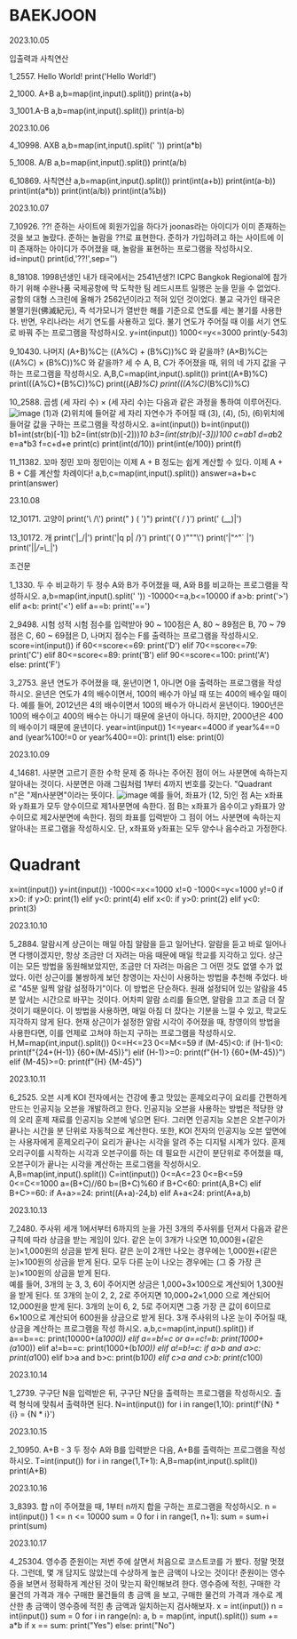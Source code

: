 # BAEKJOON

2023.10.05

입출력과 사칙연산

1_2557. Hello World!
print('Hello World!')

2_1000. A+B
a,b=map(int,input().split())
print(a+b)

3_1001.A-B
a,b=map(int,input().split())
print(a-b)

2023.10.06

4_10998. AXB
a,b=map(int,input().split(' '))
print(a*b)

5_1008. A/B
a,b=map(int,input().split())
print(a/b)

6_10869. 사칙연산
a,b=map(int,input().split())
print(int(a+b))
print(int(a-b))
print(int(a*b))
print(int(a/b))
print(int(a%b))

2023.10.07

7_10926. ??!
준하는 사이트에 회원가입을 하다가 joonas라는 아이디가 이미 존재하는 것을 보고 놀랐다. 준하는 놀람을 ??!로 표현한다. 준하가 가입하려고 하는 사이트에 이미 존재하는 아이디가 주어졌을 때, 놀람을 표현하는 프로그램을 작성하시오.
id=input()
print(id,'??!',sep='')

8_18108. 1998년생인 내가 태국에서는 2541년생?!
ICPC Bangkok Regional에 참가하기 위해 수완나품 국제공항에 막 도착한 팀 레드시프트 일행은 눈을 믿을 수 없었다. 공항의 대형 스크린에 올해가 2562년이라고 적혀 있던 것이었다.
불교 국가인 태국은 불멸기원(佛滅紀元), 즉 석가모니가 열반한 해를 기준으로 연도를 세는 불기를 사용한다. 반면, 우리나라는 서기 연도를 사용하고 있다. 불기 연도가 주어질 때 이를 서기 연도로 바꿔 주는 프로그램을 작성하시오.
y=int(input())
1000<=y<=3000
print(y-543)

9_10430. 나머지
(A+B)%C는 ((A%C) + (B%C))%C 와 같을까?
(A×B)%C는 ((A%C) × (B%C))%C 와 같을까?
세 수 A, B, C가 주어졌을 때, 위의 네 가지 값을 구하는 프로그램을 작성하시오.
A,B,C=map(int,input().split())
print((A+B)%C)
print(((A%C)+(B%C))%C)
print((A*B)%C)
print(((A%C)*(B%C))%C)

10_2588. 곱셈
(세 자리 수) × (세 자리 수)는 다음과 같은 과정을 통하여 이루어진다.
![image](https://github.com/Gongsoochan/BAEKJOON/assets/140775642/82f84326-9519-40ea-af5f-8d3307e652f8)
(1)과 (2)위치에 들어갈 세 자리 자연수가 주어질 때 (3), (4), (5), (6)위치에 들어갈 값을 구하는 프로그램을 작성하시오.
a=int(input())
b=int(input())
b1=int(str(b)[-1])
b2=(int(str(b)[-2]))*10
b3=(int(str(b)[-3]))*100
c=a*b1
d=a*b2
e=a*b3
f=c+d+e
print(c)
print(int(d/10))
print(int(e/100))
print(f)

11_11382. 꼬마 정민
꼬마 정민이는 이제 A + B 정도는 쉽게 계산할 수 있다. 이제 A + B + C를 계산할 차례이다!
a,b,c=map(int,input().split())
answer=a+b+c
print(answer)

23.10.08

12_10171. 고양이
print('\\    /\\')
print(" )  ( ')")
print('(  /  )')
print(' \(__)|')

13_10172. 개
print('|\_/|')
print('|q p|   /}')
print('( 0 )"""\\')
print('|"^"`    |')
print('||_/=\\\__|')

조건문

1_1330. 두 수 비교하기
두 정수 A와 B가 주어졌을 때, A와 B를 비교하는 프로그램을 작성하시오.
a,b=map(int,input().split(' '))
-10000<=a,b<=10000
if a>b:
    print('>')
elif a<b:
    print('<')
elif a==b:
    print('==')

2_9498. 시험 성적
시험 점수를 입력받아 90 ~ 100점은 A, 80 ~ 89점은 B, 70 ~ 79점은 C, 60 ~ 69점은 D, 나머지 점수는 F를 출력하는 프로그램을 작성하시오.
score=int(input())
if 60<=score<=69:
    print('D')
elif 70<=score<=79:
    print('C')
elif 80<=score<=89:
    print('B')
elif 90<=score<=100:
    print('A')
else:
    print('F')

3_2753. 윤년
연도가 주어졌을 때, 윤년이면 1, 아니면 0을 출력하는 프로그램을 작성하시오.
윤년은 연도가 4의 배수이면서, 100의 배수가 아닐 때 또는 400의 배수일 때이다.
예를 들어, 2012년은 4의 배수이면서 100의 배수가 아니라서 윤년이다. 1900년은 100의 배수이고 400의 배수는 아니기 때문에 윤년이 아니다. 하지만, 2000년은 400의 배수이기 때문에 윤년이다.
year=int(input())
1<=year<=4000
if year%4==0 and (year%100!=0 or year%400==0):
    print(1)
else:
    print(0)

2023.10.09

4_14681. 사분면 고르기
흔한 수학 문제 중 하나는 주어진 점이 어느 사분면에 속하는지 알아내는 것이다. 사분면은 아래 그림처럼 1부터 4까지 번호를 갖는다. "Quadrant n"은 "제n사분면"이라는 뜻이다.
![image](https://github.com/Gongsoochan/BAEKJOON/assets/140775642/2650a0e9-91a5-48cd-954c-12fca869d5bb)
예를 들어, 좌표가 (12, 5)인 점 A는 x좌표와 y좌표가 모두 양수이므로 제1사분면에 속한다. 점 B는 x좌표가 음수이고 y좌표가 양수이므로 제2사분면에 속한다.
점의 좌표를 입력받아 그 점이 어느 사분면에 속하는지 알아내는 프로그램을 작성하시오. 단, x좌표와 y좌표는 모두 양수나 음수라고 가정한다.
# Quadrant
x=int(input())
y=int(input())
-1000<=x<=1000
x!=0
-1000<=y<=1000
y!=0
if x>0:
    if y>0:
        print(1)
    elif y<0:
        print(4)
elif x<0:
    if y>0:
        print(2)
    elif y<0:
        print(3)

2023.10.10

5_2884. 알람시계
상근이는 매일 아침 알람을 듣고 일어난다. 알람을 듣고 바로 일어나면 다행이겠지만, 항상 조금만 더 자려는 마음 때문에 매일 학교를 지각하고 있다.
상근이는 모든 방법을 동원해보았지만, 조금만 더 자려는 마음은 그 어떤 것도 없앨 수가 없었다.
이런 상근이를 불쌍하게 보던 창영이는 자신이 사용하는 방법을 추천해 주었다.
바로 "45분 일찍 알람 설정하기"이다.
이 방법은 단순하다. 원래 설정되어 있는 알람을 45분 앞서는 시간으로 바꾸는 것이다. 어차피 알람 소리를 들으면, 알람을 끄고 조금 더 잘 것이기 때문이다. 이 방법을 사용하면, 매일 아침 더 잤다는 기분을 느낄 수 있고, 학교도 지각하지 않게 된다.
현재 상근이가 설정한 알람 시각이 주어졌을 때, 창영이의 방법을 사용한다면, 이를 언제로 고쳐야 하는지 구하는 프로그램을 작성하시오.
H,M=map(int,input().split())
0<=H<=23
0<=M<=59
if (M-45)<0:
  if (H-1)<0:
    print(f"{24+(H-1)} {60+(M-45)}")
  elif (H-1)>=0:
    print(f"{H-1} {60+(M-45)}")
elif (M-45)>=0:
  print(f"{H} {M-45}")

2023.10.11

6_2525. 오븐 시계
KOI 전자에서는 건강에 좋고 맛있는 훈제오리구이 요리를 간편하게 만드는 인공지능 오븐을 개발하려고 한다. 인공지능 오븐을 사용하는 방법은 적당한 양의 오리 훈제 재료를 인공지능 오븐에 넣으면 된다. 그러면 인공지능 오븐은 오븐구이가 끝나는 시간을 분 단위로 자동적으로 계산한다.
또한, KOI 전자의 인공지능 오븐 앞면에는 사용자에게 훈제오리구이 요리가 끝나는 시각을 알려 주는 디지털 시계가 있다.
훈제오리구이를 시작하는 시각과 오븐구이를 하는 데 필요한 시간이 분단위로 주어졌을 때, 오븐구이가 끝나는 시각을 계산하는 프로그램을 작성하시오.
A,B=map(int,input().split())
C=int(input())
0<=A<=23
0<=B<=59
0<=C<=1000
a=(B+C)//60
b=(B+C)%60
if B+C<60:
    print(A,B+C)
elif B+C>=60:
    if A+a>=24:
        print((A+a)-24,b)
    elif A+a<24:
        print(A+a,b)

2023.10.13

7_2480. 주사위 세개
1에서부터 6까지의 눈을 가진 3개의 주사위를 던져서 다음과 같은 규칙에 따라 상금을 받는 게임이 있다. 
같은 눈이 3개가 나오면 10,000원+(같은 눈)×1,000원의 상금을 받게 된다. 
같은 눈이 2개만 나오는 경우에는 1,000원+(같은 눈)×100원의 상금을 받게 된다. 
모두 다른 눈이 나오는 경우에는 (그 중 가장 큰 눈)×100원의 상금을 받게 된다.  
예를 들어, 3개의 눈 3, 3, 6이 주어지면 상금은 1,000+3×100으로 계산되어 1,300원을 받게 된다. 또 3개의 눈이 2, 2, 2로 주어지면 10,000+2×1,000 으로 계산되어 12,000원을 받게 된다. 3개의 눈이 6, 2, 5로 주어지면 그중 가장 큰 값이 6이므로 6×100으로 계산되어 600원을 상금으로 받게 된다.
3개 주사위의 나온 눈이 주어질 때, 상금을 계산하는 프로그램을 작성 하시오.
a,b,c=map(int,input().split())
if a==b==c:
    print(10000+(a*1000))
elif a==b!=c or a==c!=b:
    print(1000+(a*100))
elif a!=b==c:
    print(1000+(b*100))
elif a!=b!=c:
    if a>b and a>c:
        print(a*100)
    elif b>a and b>c:
        print(b*100)
    elif c>a and c>b:
        print(c*100)

2023.10.14

1_2739. 구구단
N을 입력받은 뒤, 구구단 N단을 출력하는 프로그램을 작성하시오. 출력 형식에 맞춰서 출력하면 된다.
N=int(input())
for i in range(1,10):
    print(f'{N} * {i} = {N * i}')

2023.10.15

2_10950. A+B - 3
두 정수 A와 B를 입력받은 다음, A+B를 출력하는 프로그램을 작성하시오.
T=int(input())
for i in range(1,T+1):
    A,B=map(int,input().split())
    print(A+B)

2023.10.16

3_8393. 합
n이 주어졌을 때, 1부터 n까지 합을 구하는 프로그램을 작성하시오.
n = int(input())
1 <= n <= 10000
sum = 0
for i in range(1, n+1):
    sum = sum+i
print(sum)

2023.10.17

4_25304. 영수증
준원이는 저번 주에 살면서 처음으로 코스트코를 가 봤다. 정말 멋졌다. 그런데, 몇 개 담지도 않았는데 수상하게 높은 금액이 나오는 것이다! 준원이는 영수증을 보면서 정확하게 계산된 것이 맞는지 확인해보려 한다.
영수증에 적힌,
구매한 각 물건의 가격과 개수
구매한 물건들의 총 금액
을 보고, 구매한 물건의 가격과 개수로 계산한 총 금액이 영수증에 적힌 총 금액과 일치하는지 검사해보자.
x = int(input())
n = int(input())
sum = 0
for i in range(n):
    a, b = map(int, input().split())
    sum += a*b
if x == sum:
    print("Yes")
else:
    print("No")










